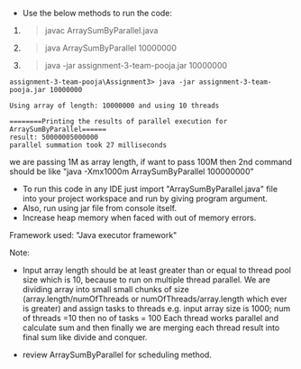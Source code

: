 * Use the below methods to run the code:

1) >javac ArraySumByParallel.java
2) >java ArraySumByParallel 10000000
3) >java -jar assignment-3-team-pooja.jar 10000000

```$xslt
assignment-3-team-pooja\Assignment3> java -jar assignment-3-team-pooja.jar 10000000

Using array of length: 10000000 and using 10 threads

========Printing the results of parallel execution for ArraySumByParallel======
result: 50000005000000
parallel summation took 27 milliseconds
```
we are passing 1M as array length, if want to pass 100M then 2nd command should be like "java -Xmx1000m ArraySumByParallel 100000000"
* To run this code in any IDE just import "ArraySumByParallel.java" file into your project workspace and run by giving program argument.
* Also, run using jar file from console itself.
* Increase heap memory when faced with out of memory errors.

Framework used: "Java executor framework"

Note:
* Input array length should be at least greater than or equal to thread pool size which is 10, because
  to run on multiple thread parallel.
  We are dividing array into small small chunks of size (array.length/numOfThreads or numOfThreads/array.length which ever is greater) and assign tasks to threads
  e.g. input array size is 1000; num of threads =10 then no of tasks = 100
  Each thread works parallel and calculate sum and then finally we are merging each thread result 
  into final sum like divide and conquer.

* review ArraySumByParallel for scheduling method.
